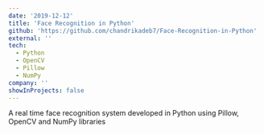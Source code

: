 ```yaml
---
date: '2019-12-12'
title: 'Face Recognition in Python'
github: 'https://github.com/chandrikadeb7/Face-Recognition-in-Python'
external: ''
tech:
  - Python
  - OpenCV
  - Pillow
  - NumPy
company: ''
showInProjects: false
---
```


A real time face recognition system developed in Python using Pillow, OpenCV and NumPy libraries

